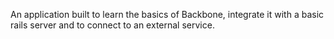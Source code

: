 An application built to learn the basics of Backbone, integrate it with a basic
rails server and to connect to an external service.
